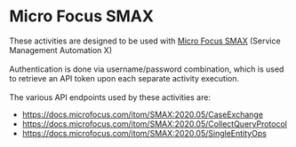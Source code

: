 <h1>Micro Focus SMAX</h1>
These activities are designed to be used with <a href="https://www.microfocus.com/en-us/products/service-management-automation-suite/overview">Micro Focus SMAX</a> (Service Management Automation X)
<br><br>
Authentication is done via username/password combination, which is used to retrieve an API token upon each separate activity execution.
<br><br>
The various API endpoints used by these activities are:
<br>
<ul>
<li><a href="https://docs.microfocus.com/itom/SMAX:2020.05/CaseExchange">https://docs.microfocus.com/itom/SMAX:2020.05/CaseExchange</a></li>
<li><a href="https://docs.microfocus.com/itom/SMAX:2020.05/CollectQueryProtocol">https://docs.microfocus.com/itom/SMAX:2020.05/CollectQueryProtocol</a></li>
<li><a href="https://docs.microfocus.com/itom/SMAX:2020.05/SingleEntityOps">https://docs.microfocus.com/itom/SMAX:2020.05/SingleEntityOps</a></li>
</ul>
